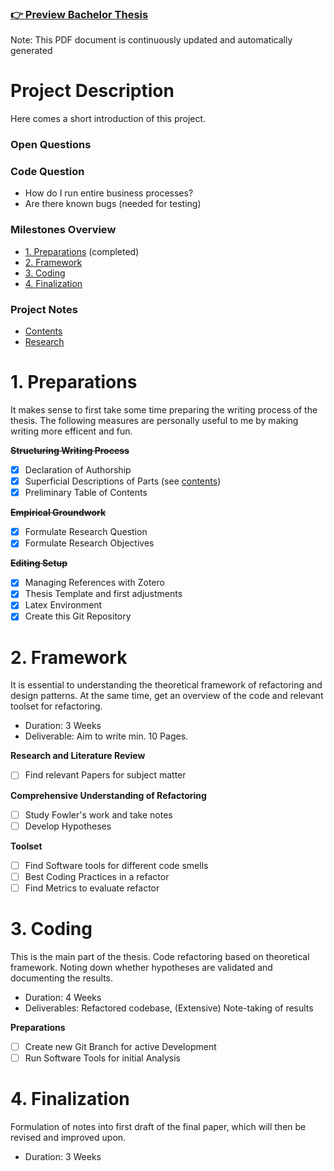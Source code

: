 <!-- ### [👉 Preview Bachelor Thesis](thesis.pdf) -->
### [👉 Preview Bachelor Thesis](https://github.com/fabian-gubler/bachelor-thesis/raw/main/thesis.pdf)

Note: This PDF document is continuously updated and automatically generated

# Project Description
Here comes a short introduction of this project.

### Open Questions

### Code Question
- How do I run entire business processes?
- Are there known bugs (needed for testing)

### Milestones Overview
- [1. Preparations](#1.-Preparations) (completed)
- [2. Framework](#2.-Framework)
- [3. Coding](#3.-Coding)
- [4. Finalization](#3.-Finalization)

### Project Notes
- [Contents](https://github.com/fabian-gubler/bachelor-thesis/blob/main/notes/contents.md)
- [Research](https://github.com/fabian-gubler/bachelor-thesis/blob/main/notes/research.md)

# 1. Preparations
It makes sense to first take some time preparing the writing process of the thesis.
The following measures are personally useful to me by making writing more efficent and fun.

~~**Structuring Writing Process**~~
- [x] Declaration of Authorship
- [x] Superficial Descriptions of Parts (see [contents](https://github.com/fabian-gubler/bachelor-thesis/blob/main/notes/contents.md))
- [x] Preliminary Table of Contents

~~**Empirical Groundwork**~~
- [x] Formulate Research Question
- [x] Formulate Research Objectives

~~**Editing Setup**~~
- [x] Managing References with Zotero
- [x] Thesis Template and first adjustments
- [x] Latex Environment
- [x] Create this Git Repository

# 2. Framework
It is essential to understanding the theoretical framework of refactoring and design patterns. At the same time, get an overview of the code and relevant toolset for refactoring.
- Duration: 3 Weeks
- Deliverable: Aim to write min. 10 Pages.

**Research and Literature Review**
- [ ] Find relevant Papers for subject matter

**Comprehensive Understanding of Refactoring**
- [ ] Study Fowler's work and take notes
- [ ] Develop Hypotheses

**Toolset**
- [ ] Find Software tools for different code smells
- [ ] Best Coding Practices in a refactor
- [ ] Find Metrics to evaluate refactor

# 3. Coding
This is the main part of the thesis. Code refactoring based on theoretical framework. Noting down whether hypotheses are validated and documenting the results.
- Duration: 4 Weeks
- Deliverables: Refactored codebase, (Extensive) Note-taking of results

**Preparations**
- [ ] Create new Git Branch for active Development
- [ ] Run Software Tools for initial Analysis

# 4. Finalization
Formulation of notes into first draft of the final paper, which will then be revised and improved upon.
- Duration: 3 Weeks

